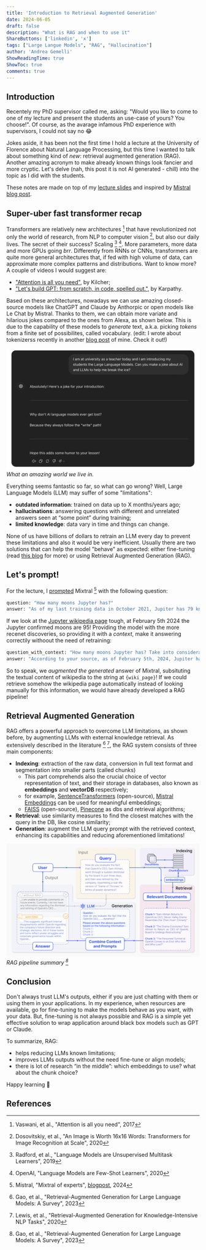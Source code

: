 ```yaml
---
title: 'Introduction to Retrieval Augmented Generation'
date: 2024-06-05
draft: false
description: "What is RAG and when to use it"
ShareButtons: ['linkedin', 'x']
tags: ["Large Langue Models", "RAG", "Hallucination"]
author: 'Andrea Gemelli'
ShowReadingTime: true
ShowToc: true
comments: true
---
```


## Introduction

Recentely my PhD supervisor called me, asking: "Would you like to come to one of my lecture and present the students an use-case of yours? You choose!". Of course, as the avarage infamous PhD experience with supervisors, I could not say no 😂

Jokes aside, it has been not the first time I hold a lecture at the University of Florence about Natural Language Processing, but this time I wanted to talk about something kind of *new*: retrieval augmented generation (RAG). Another amazing acronym to make already known things look fancier and more cryptic. Let's delve (nah, this post it is not AI generated - chill) into the topic as I did with the students.

These notes are made on top of my [lecture slides](docs/lecture.pdf) and inspired by [Mistral blog post](https://docs.mistral.ai/guides/rag/).

## Super-uber fast transformer recap

Transformers are relatively new architectures [^0] that have revolutionized not only the world of research, from NLP to computer vision [^1], but also our daily lives. The secret of their success? Scaling [^2] [^3]. More parameters, more data and more GPUs going *brr*. Differently from RNNs or CNNs, transformers are quite more general architectures that, if fed with high volume of data, can approximate more complex patterns and distributions. Want to know more? A couple of videos I would suggest are:

- ["Attention is all you need"](https://www.youtube.com/watch?v=iDulhoQ2pro), by Kilcher;
- ["Let's build GPT: from scratch, in code, spelled out."](https://www.youtube.com/watch?v=kCc8FmEb1nY), by Karpathy.

Based on these architectures, nowadays we can use amazing closed-source models like ChatGPT and Claude by Anthorpic or open models like Le Chat by Mistral. Thanks to them, we can obtain more variate and hilarious jokes compared to the ones from Alexa, as shown below. This is due to the capability of these models to *generate* text, a.k.a. picking *tokens* from a finite set of possibilites, called vocabulary. (edit: I wrote about tokenizerss recently in another [blog post](https://www.andreagemelli.me/posts/tokenizers/) of mine. Check it out!)

![fun](images/fun.png)
*What an amazing world we live in.*

Everything seems fantastic so far, so what can go wrong?
Well, Large Language Models (LLM) may suffer of some "limitations":

- **outdated information**: trained on data up to X months/years ago;
- **hallucinations**: answering questions with different and unrelated answers seen at “some
point” during training;
- **limited knowledge**: data vary in time and things can change.

None of us have billions of dollars to retrain an LLM every day to prevent these limitations and also it would be very inefficient. Usually there are two solutions that can help the model "behave" as expected: either fine-tuning (read [this blog](https://www.philschmid.de/fine-tune-llms-in-2025) for more) or using Retrieval Augmented Generation (RAG).

## Let's prompt!

For the lecture, I [prompted](https://huggingface.co/chat/conversation/665f64d84f6689afa29b1b60) Mixtral [^4] with the following question: 

```python
question: "How many moons Jupyter has?"
answer: "As of my last training data in October 2021, Jupiter has 79 known moons"
```

If we look at the [Jupyter wikipedia page](https://en.wikipedia.org/wiki/Moons_of_Jupiter) tough, at February 5th 2024 the Jupyter confirmed moons are 95! Providing the model with the more recenet discoveries, so providing it with a *context*, make it answering correctily withoout the need of retraining:

```python
question_with_context: "How many moons Jupyter has? Take into considerations that, according to wikipedia: {wiki_page}"
answer: "According to your source, as of February 5th, 2024, Jupiter has at least 95 known moons with confirmed orbits"
```

So to speak, we *augmented the generated* answer of Mixtral, subsituting the textual content of wikipedia to the string at `{wiki_page}`! If we could retrieve somehow the wikipedia page automatically instead of looking manually for this information, we would have already developed a RAG pipeline!

## Retrieval Augmented Generation

RAG offers a powerful approach to overcome LLM limitations, as shown before, by augmenting LLMs with external knowledge retrieval. As extensively described in the literature [^5] [^6], the RAG system consists of three main components:

- **Indexing**: extraction of the raw data, conversion in full text format and segmentation into smaller parts (called chunks)
  - This part comprehends also the crucial choice of vector representation of text, and their storage in databases, also known as **embeddings** and **vectorDB** respectively;
  - for example, [SentenceTransformers](https://www.sbert.net/) (open-source), [Mistral Embeddings](https://docs.mistral.ai/capabilities/embeddings/) can be used for meaningful embeddings;
  - [FAISS](https://github.com/facebookresearch/faiss) (open-source), [Pinecone](https://www.pinecone.io/) as dbs and retrieval algorithms;
- **Retrieval**: use similarity measures to find the closest matches with the query in the DB, like cosine similarity;
- **Generation**: augment the LLM query prompt with the retrieved context, enhancing its capabilities
and reducing aforementioned limitations!

![rag](images/rag.png)
*RAG pipeline summary [^5]*

## Conclusion

Don't always trust LLM's outputs, either if you are just chatting with them or using them in your applications. In my experience, when resources are available, go for fine-tuning to make the models behave as you want, with your data. But, fine-tuning is not always possible and RAG is a simple yet effective solution to wrap application around black box models such as GPT or Claude.

To summarize, RAG:

- helps reducing LLMs known limitations;
- improves LLMs outputs without the need fine-tune or align models;
- there is lot of research “in the middle”: which embeddings to use? what about the chunk choice?

Happy learning 🤗

## References

[^0]: Vaswani, et al., "Attention is all you need", 2017
[^1]: Dosovitskiy, et al., "An Image is Worth 16x16 Words: Transformers for Image Recognition at Scale", 2020
[^2]: Radford, et al., "Language Models are Unsupervised Multitask Learners", 2019
[^3]: OpenAI, "Language Models are Few-Shot Learners", 2020
[^4]: Mistral, "Mixtral of experts", [blogpost](https://mistral.ai/en/news/mixtral-of-experts), 2024
[^5]: Gao, et al., "Retrieval-Augmented Generation for Large Language Models: A Survey", 2023
[^6]: Lewis, et al., "Retrieval-Augmented Generation for Knowledge-Intensive NLP Tasks", 2020